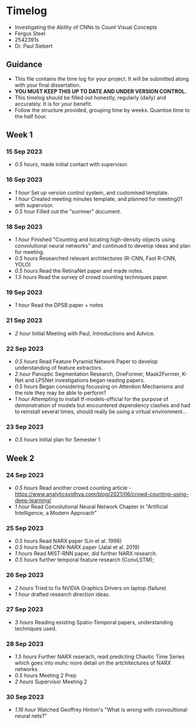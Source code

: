 # Timelog

* Investigating the Ability of CNNs to Count Visual Concepts
* Fergus Steel
* 2542391s
* Dr. Paul Siebert

## Guidance

* This file contains the time log for your project. It will be submitted along with your final dissertation.
* **YOU MUST KEEP THIS UP TO DATE AND UNDER VERSION CONTROL.**
* This timelog should be filled out honestly, regularly (daily) and accurately. It is for *your* benefit.
* Follow the structure provided, grouping time by weeks.  Quantise time to the half hour.

## Week 1

### 15 Sep 2023

* *0.5 hours*, made initial contact with supervisor.

### 16 Sep 2023

* *1 hour* Set up version control system, and customised template.
* *1 hour* Created meeting minutes template, and planned for meeting01 with supervisor.
* *0.5 hour* Filled out the "summer" document.

### 18 Sep 2023

* *1 hour* Finished "Counting and locating high-density objects using convolutional neural networks" and continued to develop ideas and plan for meeting.
* *0.5 hours* Researched relevant architectures (R-CNN, Fast R-CNN, YOLO)
* *0.5 hours* Read the RetinaNet paper and made notes.
* *1.5 hours* Read the survey of crowd counting techniques paper.

### 19 Sep 2023

* *1 hour* Read the DPSB paper + notes

### 21 Sep 2023

* *2 hour* Initial Meeting with Paul, Introductions and Advice.

### 22 Sep 2023

* *0.5 hours* Read Feature Pyramid Network Paper to develop understanding of feature extractors.
* *2 hour* Panoptic Segmentation Research, OneFormer, Mask2Former, K-Net and LPSNet investigations began reading papers.
* *0.5 hours* Began considering focussing on Attention Mechanisms and the role they may be able to perform?
* *1 hour* Attempting to install tf-models-official for the purpose of demonstration of models but encountered dependency clashes and had to reinstall several times, should really be using a virtual environment...

### 23 Sep 2023

* *0.5 hours* Initial plan for Semester 1

## Week 2

### 24 Sep 2023

* *0.5 hours* Read another crowd counting article - https://www.analyticsvidhya.com/blog/2021/06/crowd-counting-using-deep-learning/
* *1 hour* Read Convolutional Neural Network Chapter in "Artificial Intelligence, a Modern Approach"

### 25 Sep 2023

* *0.5 hours* Read NARX paper (Lin et al. 1996)
* *0.5 hours* Read CNN-NARX paper (Jalal et al. 2019) 
* *1 hours* Read MIST-RNN paper, did further NARX research.
* *0.5 hours* further temporal feature research (ConvLSTM);

### 26 Sep 2023

* *2 hours* Tried to fix NVIDIA Graphics Drivers on laptop (failure)
* *1 hour* drafted research direction ideas.

### 27 Sep 2023

* *3 hours* Reading existing Spatio-Temporal papers, understanding techniques used.

### 28 Sep 2023

* *1.5 hours* Further NARX reserach, read predicting Chaotic Time Series which goes into muhc more detail on the artchitectures of NARX networks
* *0.5 hours* Meeting 2 Prep
* *2 hours* Supervisor Meeting 2

### 30 Sep 2023
* *1.16 hour* Watched Geoffrey Hinton's "What is wrong with convoultional neural nets?"